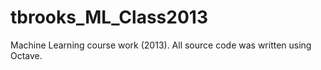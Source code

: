 tbrooks_ML_Class2013
====================

Machine Learning course work (2013). All source code was written using Octave.
